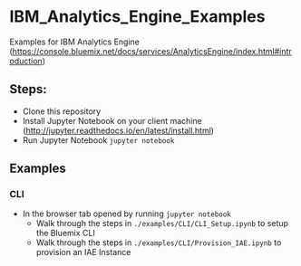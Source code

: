 # IBM_Analytics_Engine_Examples
Examples for IBM Analytics Engine (https://console.bluemix.net/docs/services/AnalyticsEngine/index.html#introduction)

## Steps:

- Clone this repository
- Install Jupyter Notebook on your client machine (http://jupyter.readthedocs.io/en/latest/install.html)
- Run Jupyter Notebook `jupyter notebook`

## Examples

### CLI

- In the browser tab opened by running `jupyter notebook`
  - Walk through the steps in `./examples/CLI/CLI_Setup.ipynb` to setup the Bluemix CLI
  - Walk through the steps in `./examples/CLI/Provision_IAE.ipynb` to provision an IAE Instance

